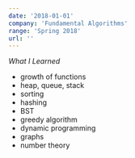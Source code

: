 ```yaml
---
date: '2018-01-01'
company: 'Fundamental Algorithms'
range: 'Spring 2018'
url: ''
---
```


_What I Learned_

- growth of functions
- heap, queue, stack
- sorting
- hashing
- BST
- greedy algorithm
- dynamic programming
- graphs
- number theory
